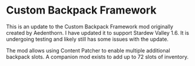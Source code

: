 # Custom Backpack Framework

This is an update to the Custom Backpack Framework mod originally created by
Aedenthorn. I have updated it to support Stardew Valley 1.6. It is
undergoing testing and likely still has some issues with the update.

The mod allows using Content Patcher to enable multiple additional backpack
slots. A companion mod exists to add up to 72 slots of inventory.

